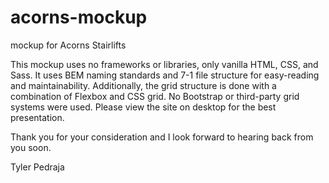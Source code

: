 # acorns-mockup
mockup for Acorns Stairlifts

This mockup uses no frameworks or libraries, only vanilla HTML, CSS, and Sass. It uses BEM naming standards and 7-1 file structure for easy-reading and maintainability. Additionally, the grid structure is done with a combination of Flexbox and CSS grid. No Bootstrap or third-party grid systems were used. Please view the site on desktop for the best presentation. 

Thank you for your consideration and I look forward to hearing back from you soon.

Tyler Pedraja

